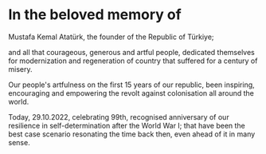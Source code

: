 # In the beloved memory of 

Mustafa Kemal Atatürk, the founder of the Republic of Türkiye; 

and all that courageous, generous and artful people, dedicated themselves for modernization and regeneration of country that suffered for a century of misery.

Our people's artfulness on the first 15 years of our republic, been inspiring, encouraging and empowering the revolt against colonisation all around the world.

Today, 29.10.2022, celebrating 99th, recognised anniversary of our resilience in self-determination after the World War I; that have been the best case scenario resonating the time back then, even ahead of it in many sense. 


